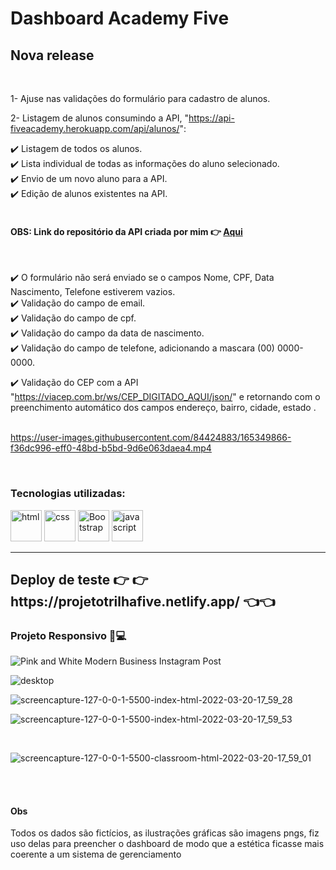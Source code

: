 <h1> Dashboard Academy Five</h1>

<h2>Nova release</h2><br>

1- Ajuse nas validações do formulário para cadastro de alunos.

2- Listagem de alunos consumindo a API, "https://api-fiveacademy.herokuapp.com/api/alunos/":

✔️ Listagem de todos os alunos.<br>
✔️ Lista individual de todas as informações do aluno selecionado.<br>
✔️ Envio de um novo aluno para a API.<br>
✔️ Edição de alunos existentes na API.<br>
<br>
<h4>OBS: Link do repositório da API criada por mim 👉 <a href="https://github.com/ValberJunior/api" type="button">Aqui</a></h4>
<br>

✔️ O formulário não será enviado se o campos Nome, CPF, Data Nascimento, Telefone estiverem vazios.<br>
✔️ Validação do campo de email.<br>
✔️ Validação do campo de cpf.<br>
✔️ Validação do campo da data de nascimento.<br>
✔️ Validação do campo de telefone, adicionando a mascara (00) 0000-0000.<br>

✔️ Validação do CEP com a API "https://viacep.com.br/ws/CEP_DIGITADO_AQUI/json/"
e retornando com o preenchimento automático dos campos endereço, bairro, cidade, estado .<br><br>


https://user-images.githubusercontent.com/84424883/165349866-f36dc996-eff0-48bd-b5bd-9d6e063daea4.mp4



<br>
<h3>Tecnologias utilizadas:</h3>
<div style="display=inline-block">
   <img src="https://cdn.iconscout.com/icon/free/png-64/html5-2038876-1720089.png" alt="html"width="50px" height="50px" >
   <img src="https://cdn.jsdelivr.net/gh/devicons/devicon/icons/css3/css3-original-wordmark.svg" alt="css" width="50px" height="50px" >
  <img src="https://cdn.jsdelivr.net/gh/devicons/devicon/icons/bootstrap/bootstrap-plain-wordmark.svg" alt="Bootstrap" width="50px" height="50px" >
  <img src="https://cdn.iconscout.com/icon/free/png-256/javascript-2752148-2284965.png" alt="javascript"width="50px" height="50px" >
 </div>
<hr>
<h2>Deploy de teste 👉 👉 https://projetotrilhafive.netlify.app/ 👈👈</h2>

<h3>Projeto Responsivo 📱💻</h3>

![Pink and White Modern Business Instagram Post](https://user-images.githubusercontent.com/84424883/159185646-ab960938-f105-4157-8eea-ceb48806bd2b.png)
<br>

![desktop](https://user-images.githubusercontent.com/84424883/159185669-095fdbca-e5b1-443f-a8cb-094b58aee2ed.png)
<br>

![screencapture-127-0-0-1-5500-index-html-2022-03-20-17_59_28](https://user-images.githubusercontent.com/84424883/159185746-41b1593d-8dfe-4f16-b706-a3f6ee2bcabd.png)
<br>

![screencapture-127-0-0-1-5500-index-html-2022-03-20-17_59_53](https://user-images.githubusercontent.com/84424883/159185751-de467063-c6f7-490f-869e-79f170600bda.png)


<br>


![screencapture-127-0-0-1-5500-classroom-html-2022-03-20-17_59_01](https://user-images.githubusercontent.com/84424883/159185758-b9b53528-2b4f-41f2-8d1e-7a4f1daa2de7.png)

<br><br>
<h4>Obs</h4>
<p>Todos os dados são fictícios, as ilustrações gráficas são imagens pngs, fiz uso delas para preencher o dashboard de modo que a estética ficasse mais coerente a um sistema de gerenciamento</p>
<br>













